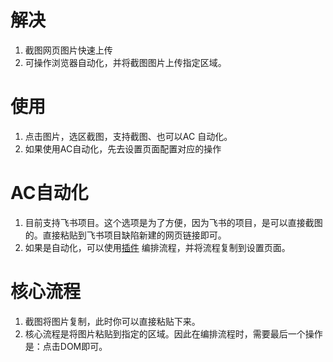 # 解决
1. 截图网页图片快速上传
2. 可操作浏览器自动化，并将截图图片上传指定区域。
# 使用
1. 点击图片，选区截图，支持截图、也可以AC 自动化。
2. 如果使用AC自动化，先去设置页面配置对应的操作
# AC自动化
1. 目前支持飞书项目。这个选项是为了方便，因为飞书的项目，是可以直接截图的。直接粘贴到飞书项目缺陷新建的网页链接即可。
2. 如果是自动化，可以使用[插件](https://chromewebstore.google.com/detail/replaytact-form-automatio/ohkipcncfnmjoeneihmglaadloddopkg?authuser=0&hl=zh-CN) 编排流程，并将流程复制到设置页面。

# 核心流程
1. 截图将图片复制，此时你可以直接粘贴下来。
2. 核心流程是将图片粘贴到指定的区域。因此在编排流程时，需要最后一个操作是：点击DOM即可。